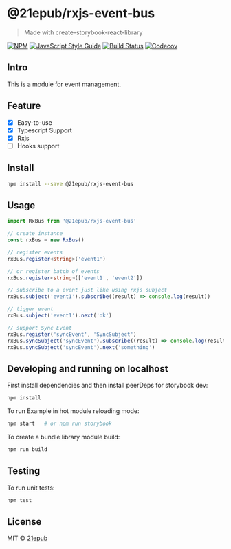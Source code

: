 # @21epub/rxjs-event-bus

> Made with create-storybook-react-library

[![NPM](https://img.shields.io/npm/v/@21epub/rxjs-event-bus.svg)](https://www.npmjs.com/package/@21epub/rxjs-event-bus) [![JavaScript Style Guide](https://img.shields.io/badge/code_style-standard-brightgreen.svg)](https://standardjs.com) [![Build Status](https://img.shields.io/travis/com/21epub/rxjs-event-bus)](https://travis-ci.com/github/21epub/rxjs-event-bus) [![Codecov](https://img.shields.io/codecov/c/github/21epub/rxjs-event-bus)](https://codecov.io/gh/21epub/rxjs-event-bus)

## Intro

This is a module for event management.

## Feature

- [x] Easy-to-use
- [x] Typescript Support
- [x] Rxjs
- [ ] Hooks support

## Install

```bash
npm install --save @21epub/rxjs-event-bus
```

## Usage

```ts
import RxBus from '@21epub/rxjs-event-bus'

// create instance
const rxBus = new RxBus()

// register events
rxBus.register<string>('event1')

// or register batch of events
rxBus.register<string>(['event1', 'event2'])

// subscribe to a event just like using rxjs subject
rxBus.subject('event1').subscribe((result) => console.log(result))

// tigger event
rxBus.subject('event1').next('ok')

// support Sync Event
rxBus.register('syncEvent', 'SyncSubject')
rxBus.syncSubject('syncEvent').subscribe((result) => console.log(result)) // something
rxBus.syncSubject('syncEvent').next('something')
```

## Developing and running on localhost

First install dependencies and then install peerDeps for storybook dev:

```sh
npm install
```

To run Example in hot module reloading mode:

```sh
npm start   # or npm run storybook
```

To create a bundle library module build:

```sh
npm run build
```

## Testing

To run unit tests:

```sh
npm test
```

## License

MIT © [21epub](https://github.com/21epub)
